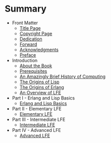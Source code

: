 # Summary

* Front Matter
   * [Title Page](fm/title-page.md)
   * [Copyright Page](fm/copyright.md)
   * [Dedication](fm/dedication.md)
   * [Forward](fm/forward.md)
   * [Acknowledgments](fm/acknowledgments.md)
   * [Preface](README.md)
* Introduction
   * [About the Book](intro/about.md)
   * [Prerequisites](intro/prereq.md)
   * [An Amazingly Brief History of Computing](intro/computing-history.md)
   * [The Origins of Lisp](intro/lisp-history.md)
   * [The Origins of Erlang](intro/erlang-history.md)
   * [An Overview of LFE](intro/lfe-overview.md)
* Part I - Erlang and Lisp Basics
   * [Erlang and Lisp Basics](p1/erl-lisp-basics.md)
* Part II - Elementary LFE
   * [Elementary LFE](p2/lfe-elemnts.md)
* Part III - Intermediate LFE
   * [Intermediate LFE](p3/intermed-lfe.md)
* Part IV - Advanced LFE
   * [Advanced LFE](p4/advanced-lfe.md)

